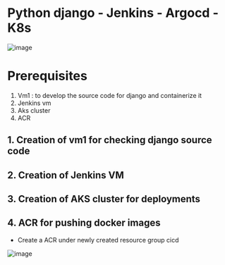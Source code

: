 # Python django - Jenkins - Argocd - K8s

![image](https://github.com/jananitework/devops45days-challenge/assets/136428700/1ac155c6-fa30-4ba0-99b9-418811f2402f)


# Prerequisites 
1. Vm1 : to develop the source code for django and containerize it
2. Jenkins vm
3. Aks cluster
4. ACR


## 1. Creation of vm1 for checking django source code



## 2. Creation of Jenkins VM

## 3. Creation of AKS cluster for deployments

## 4. ACR for pushing docker images

- Create a ACR under newly created resource group cicd

![image](https://github.com/jananitework/devops45days-challenge/assets/136428700/dd655458-999f-40d6-aff4-82a5f8dfedff)
